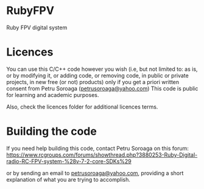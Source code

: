 # RubyFPV
Ruby FPV digital system

# Licences

You can use this C/C++ code however you wish (i.e, but not limited to: as is, or by modifying it, or adding code, or removing code, in public or private projects, in new free (or not) products) only if you get a priori written consent from Petru Soroaga (petrusoroaga@yahoo.com)
This code is public for learning and academic purposes.

Also, check the licences folder for additional licences terms.

# Building the code

If you need help building this code, contact Petru Soroaga on this forum:
https://www.rcgroups.com/forums/showthread.php?3880253-Ruby-Digital-radio-RC-FPV-system-%28v-7-2-core-SDKs%29

or by sending an email to petrusoroaga@yahoo.com, providing a short explanation of what you are trying to accomplish.
